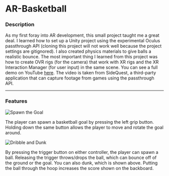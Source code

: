# AR-Basketball

### Description

As my first foray into AR development, this small project taught me a great deal. I learned how to set up a Unity project using
the experimental Oculus passthrough API (cloning this project will not work well because the project settings are gitignored). 
I also created physics materials to give balls a realistic bounce. The most important thing I learned from this project was how 
to create OVR rigs (for the camera) that work with XR rigs and the XR Interaction Manager (for user input) in the same scene.
You can see a full demo on YouTube [here](https://youtu.be/5oA4htdD4F8). The video is taken from SideQuest, a third-party
application that can capture footage from games using the passthrough API. 

***

### Features

![Spawn the Goal](https://i.imgur.com/j0NQXzE.gif)

The player can spawn a basketball goal by pressing the left grip button. Holding down the same button allows the player to move
and rotate the goal around.

![Dribble and Dunk](https://i.imgur.com/WEcfy9m.gif)

By pressing the trigger button on either controller, the player can spawn a ball. Releasing the trigger throws/drops the ball,
which can bounce off of the ground or the goal. You can also dunk, which is shown above. Putting the ball through the hoop
increases the score shown on the backboard.
